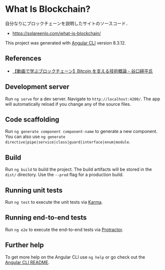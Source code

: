 # What Is Blockchain?

自分なりにブロックチェーンを説明したサイトのソースコード．

- https://solareenlo.com/what-is-blockchain/

This project was generated with [Angular CLI](https://github.com/angular/angular-cli) version 8.3.12.

## References

- [【動画で学ぶブロックチェーン】Bitcoin を支える技術概論 - 谷口耕平氏](https://www.youtube.com/watch?v=lA64-f9kVdE)

## Development server

Run `ng serve` for a dev server. Navigate to `http://localhost:4200/`. The app will automatically reload if you change any of the source files.

## Code scaffolding

Run `ng generate component component-name` to generate a new component. You can also use `ng generate directive|pipe|service|class|guard|interface|enum|module`.

## Build

Run `ng build` to build the project. The build artifacts will be stored in the `dist/` directory. Use the `--prod` flag for a production build.

## Running unit tests

Run `ng test` to execute the unit tests via [Karma](https://karma-runner.github.io).

## Running end-to-end tests

Run `ng e2e` to execute the end-to-end tests via [Protractor](http://www.protractortest.org/).

## Further help

To get more help on the Angular CLI use `ng help` or go check out the [Angular CLI README](https://github.com/angular/angular-cli/blob/master/README.md).
